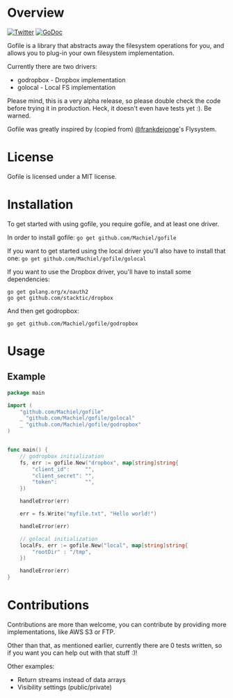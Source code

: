 # Overview
[![Twitter](https://img.shields.io/badge/author-%40MachielMolenaar-blue.svg)](https://twitter.com/MachielMolenaar)
[![GoDoc](https://godoc.org/github.com/Machiel/gofile?status.svg)](https://godoc.org/github.com/Machiel/gofile)

Gofile is a library that abstracts away the filesystem operations for you, and
allows you to plug-in your own filesystem implementation.

Currently there are two drivers:

* godropbox - Dropbox implementation
* golocal - Local FS implementation

Please mind, this is a very alpha release, so please double check the code
before trying it in production. Heck, it doesn't even have tests yet :).
Be warned.

Gofile was greatly inspired by (copied from)
[@frankdejonge](https://twitter.com/frankdejonge)'s Flysystem.

# License
Gofile is licensed under a MIT license.

# Installation
To get started with using gofile, you require gofile, and at least one driver.

In order to install gofile: `go get github.com/Machiel/gofile`

If you want to get started using the local driver you'll also have to install
that one:
`go get github.com/Machiel/gofile/golocal`

If you want to use the Dropbox driver, you'll have to install some dependencies:

```
go get golang.org/x/oauth2
go get github.com/stacktic/dropbox
```

And then get godropbox:

`go get github.com/Machiel/gofile/godropbox`

# Usage

## Example
```go
package main

import (
    "github.com/Machiel/gofile"
    _ "github.com/Machiel/gofile/golocal"
    _ "github.com/Machiel/gofile/godropbox"
)


func main() {
    // godropbox initialization
    fs, err := gofile.New("dropbox", map[string]string{
        "client_id":     "",
        "client_secret": "",
        "token":         "",
    })

    handleError(err)

    err = fs.Write("myfile.txt", "Hello world!")

    handleError(err)

    // golocal initialization
    localFs, err := gofile.New("local", map[string]string{
        "rootDir" : "/tmp",
    })

    handleError(err)
}
```

# Contributions
Contributions are more than welcome, you can contribute by providing more
implementations, like AWS S3 or FTP.

Other than that, as mentioned earlier, currently there are 0 tests written,
so if you want you can help out with that stuff :)!

Other examples:
* Return streams instead of data arrays
* Visibility settings (public/private)
